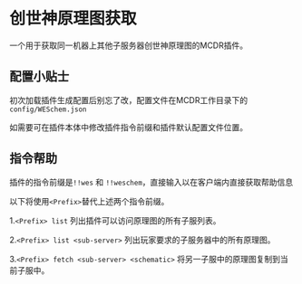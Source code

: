 # 创世神原理图获取
一个用于获取同一机器上其他子服务器创世神原理图的MCDR插件。

## 配置小贴士
初次加载插件生成配置后别忘了改，配置文件在MCDR工作目录下的`config/WESchem.json`

如需要可在插件本体中修改插件指令前缀和插件默认配置文件位置。

## 指令帮助
插件的指令前缀是`!!wes` 和 `!!weschem`，直接输入以在客户端内直接获取帮助信息

以下将使用`<Prefix>`替代上述两个指令前缀。

1.`<Prefix> list` 
列出插件可以访问原理图的所有子服列表。

2.`<Prefix> list <sub-server>`
列出玩家要求的子服务器中的所有原理图。

3.`<Prefix> fetch <sub-server> <schematic>`
将另一子服中的原理图复制到当前子服中。
